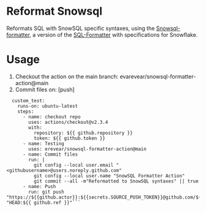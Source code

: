 # Reformat Snowsql
Reformats SQL with SnowSQL specific syntaxes, using the [Snowsql-formatter](https://github.com/Snowflake-Labs/snowsql-formatter), a version of the [SQL-Formatter](https://github.com/zeroturnaround/sql-formatter) with specifications for Snowflake.


# Usage
1. Checkout the action on the main branch: evarevear/snowsql-formatter-action@main
2. Commit files
on: [push]

```jobs:
  custom_test:
    runs-on: ubuntu-latest
    steps:
      - name: checkout repo
        uses: actions/checkout@v2.3.4
        with:
          repository: ${{ github.repository }}
          token: ${{ github.token }}
      - name: Testing
        uses: erevear/snowsql-formatter-action@main
      - name: Commit files
        run: |
          git config --local user.email "<githubusername>@users.noreply.github.com"
          git config --local user.name "SnowSQL Formatter Action"
          git commit --all -m"Reformatted to SnowSQL syntaxes" || true
      - name: Push
        run: git push "https://${{github.actor}}:${{secrets.SOURCE_PUSH_TOKEN}}@github.com/${{github.repository}}.git" "HEAD:${{ github.ref }}"```
